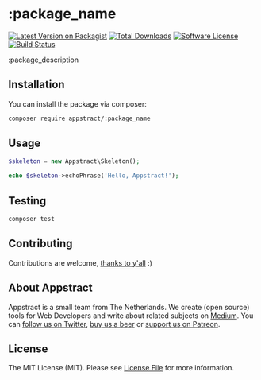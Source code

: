 # :package_name

[![Latest Version on Packagist](https://img.shields.io/packagist/v/appstract/:package_name.svg?style=flat-square)](https://packagist.org/packages/appstract/:package_name)
[![Total Downloads](https://img.shields.io/packagist/dt/appstract/:package_name.svg?style=flat-square)](https://packagist.org/packages/appstract/:package_name)
[![Software License](https://img.shields.io/badge/license-MIT-brightgreen.svg?style=flat-square)](LICENSE.md)
[![Build Status](https://img.shields.io/travis/appstract/:package_name/master.svg?style=flat-square)](https://travis-ci.org/appstract/:package_name)

:package_description

## Installation

You can install the package via composer:

``` bash
composer require appstract/:package_name
```

## Usage

``` php
$skeleton = new Appstract\Skeleton();

echo $skeleton->echoPhrase('Hello, Appstract!');
```

## Testing

``` bash
composer test
```

## Contributing

Contributions are welcome, [thanks to y'all](https://github.com/appstract/:package_name/graphs/contributors) :)

## About Appstract

Appstract is a small team from The Netherlands. We create (open source) tools for Web Developers and write about related subjects on [Medium](https://medium.com/appstract). You can [follow us on Twitter](https://twitter.com/appstractnl), [buy us a beer](https://www.paypal.me/teamappstract/10) or [support us on Patreon](https://www.patreon.com/appstract).

## License

The MIT License (MIT). Please see [License File](LICENSE.md) for more information.
